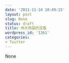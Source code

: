 ```yaml
---
date: '2011-11-14 10:49:15'
layout: post
slug: None
status: draft
title: 伟大帝国的没落
wordpress_id: '1361'
categories:
- Twitter
---
```


None

